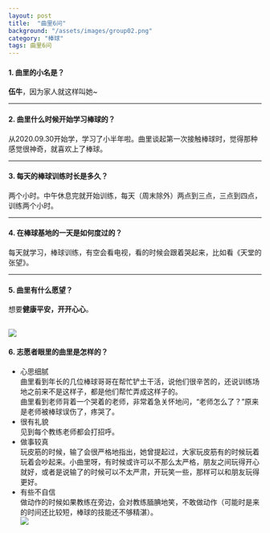 ```yaml
---
layout: post
title:  "曲里6问"
background: "/assets/images/group02.png"
category: "棒球"
tags: 曲里6问
---
```


#### 1. 曲里的小名是？
**伍牛**，因为家人就这样叫她~

---
#### 2. 曲里什么时候开始学习棒球的？
从2020.09.30开始学，学习了小半年啦。曲里谈起第一次接触棒球时，觉得那种感觉很神奇，就喜欢上了棒球。

---
#### 3. 每天的棒球训练时长是多久？
两个小时。中午休息完就开始训练，每天（周末除外）两点到三点，三点到四点，训练两个小时。

---
#### 4. 在棒球基地的一天是如何度过的？
每天就学习，棒球训练，有空会看电视，看的时候会跟着哭起来，比如看《天堂的张望》。

---
#### 5. 曲里有什么愿望？
想要**健康平安，开开心心**。  

![](https://i.loli.net/2021/03/15/Pzv56LHjiZS1Uhg.png)
---

#### 6. 志愿者眼里的曲里是怎样的？
* 心思细腻  
曲里看到年长的几位棒球哥哥在帮忙铲土干活，说他们很辛苦的，还说训练场地之前来不是这样子，都是他们帮忙弄成这样子的。  
曲里看到老师背着一个哭着的老师，非常着急关怀地问，“老师怎么了？”原来是老师被棒球误伤了，疼哭了。
* 很有礼貌  
见到每个教练老师都会打招呼。  
* 做事较真  
玩皮筋的时候，输了会很严格地指出，她曾提起过，大家玩皮筋有的时候玩着玩着会吵起来。小曲里呀，有时候或许可以不那么太严格，朋友之间玩得开心就好，或者是说输了的时候可以不太严肃，开玩笑一些，那样可以和朋友玩得更好。  
* 有些不自信  
做动作的时候如果教练在旁边，会对教练腼腆地笑，不敢做动作（可能时是来的时间还比较短，棒球的技能还不够精湛）。    
![](https://i.loli.net/2021/03/15/JFWenkg7NfRupdT.png)   
